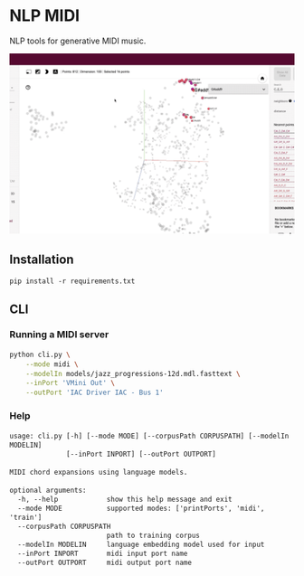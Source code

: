 # NLP MIDI

NLP tools for generative MIDI music.

![jazz space](docs/jazz-space.gif)

## Installation

```
pip install -r requirements.txt
```

## CLI

### Running a MIDI server

```bash
python cli.py \
    --mode midi \
    --modelIn models/jazz_progressions-12d.mdl.fasttext \
    --inPort 'VMini Out' \
    --outPort 'IAC Driver IAC - Bus 1'
```

### Help

```
usage: cli.py [-h] [--mode MODE] [--corpusPath CORPUSPATH] [--modelIn MODELIN]
              [--inPort INPORT] [--outPort OUTPORT]

MIDI chord expansions using language models.

optional arguments:
  -h, --help            show this help message and exit
  --mode MODE           supported modes: ['printPorts', 'midi', 'train']
  --corpusPath CORPUSPATH
                        path to training corpus
  --modelIn MODELIN     language embedding model used for input
  --inPort INPORT       midi input port name
  --outPort OUTPORT     midi output port name
```
